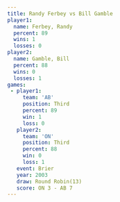 ```yaml
---
title: Randy Ferbey vs Bill Gamble
player1:             
  name: Ferbey, Randy
  percent: 89        
  wins: 1            
  losses: 0          
player2:             
  name: Gamble, Bill 
  percent: 88        
  wins: 0            
  losses: 1          
games:
 - player1:         
     team: 'AB'     
     position: Third
     percent: 89    
     win: 1         
     loss: 0        
   player2:         
     team: 'ON'     
     position: Third
     percent: 88    
     win: 0         
     loss: 1        
   event: Brier         
   year: 2003           
   draw: Round Robin(13)
   score: ON 3 - AB 7   
---
```

